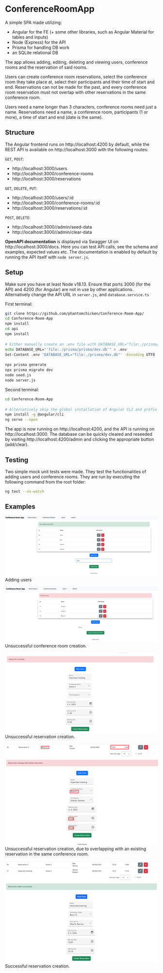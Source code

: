 # ConferenceRoomApp

A simple SPA made utilizing:
- Angular for the FE (+ some other libraries, such as Angular Material for tables and inputs)
- Node (Express) for the API
- Prisma for handling DB work
- an SQLite relational DB

The app allows adding, editing, deleting and viewing users, conference rooms and the reservation of said rooms.

Users can create conference room reservations, select the conference room they take place at, select their participants and their time of start and end. Reservations can not be made for the past, and every conference room reservation must not overlap with other reservations in the same conference room.

Users need a name longer than 3 characters, conference rooms need just a name.
Reservations need a name, a conference room, participants (1 or more), a time of start and end (date is the same).

## Structure

The Angular frontend runs on http://localhost:4200 by default, while the REST API is available on http://localhost:3000 with the following routes:

`GET`, `POST`:
- http://localhost:3000/users
- http://localhost:3000/conference-rooms
- http://localhost:3000/reservations

`GET`, `DELETE`, `PUT`:
- http://localhost:3000/users/:id
- http://localhost:3000/conference-rooms/:id
- http://localhost:3000/reservations/:id

`POST`, `DELETE`:
- http://localhost:3000//admin/seed-data
- http://localhost:3000//admin/clear-data

**OpenAPI documentation** is displayed via Swagger UI on http://localhost:3000/docs. Here you can test API calls, see the schema and examples, expected values etc.
The documentation is enabled by default by running the API itself with `node server.js`.

## Setup

Make sure you have at least Node v18.13.
Ensure that ports 3000 (for the API) and 4200 (for Angular) are not in use by other applications. 
Alternatively change the API URL in ```server.js```, and ```database.service.ts```

First terminal:
```bash
git clone https://github.com/phantomchicken/Conference-Room-App/
cd Conference-Room-App
npm install
cd api
npm install

# Either manually create an .env file with DATABASE_URL="file:./prisma/prisma/dev.db" and save it with UTF-8 encoding, or run these two commands
echo DATABASE_URL="'file:./prisma/prisma/dev.db'" > .env
Set-Content .env 'DATABASE_URL="file:./prisma/dev.db"' -Encoding UTF8

npx prisma generate
npx prisma migrate dev
node seed.js
node server.js
```

Second terminal:
```bash
cd Conference-Room-App

# Alternatively skip the global installation of Angular CLI and prefix every ng command with npx e.g. npx ng serve
npm install -g @angular/cli 
ng serve --open
```

The app is now running on http://localhost:4200, and the API is running on http://localhost:3000.
The database can be quickly cleared and reseeded by visiting http://localhost:4200/admin and clicking the appropriate button (add/clear).

## Testing

Two simple mock unit tests were made. They test the functionalities of adding users and conference rooms. They are run by executing the following command from the root folder:
```bash
ng test --no-watch
```

## Examples

![](./screenshots/users.png)
Adding users

![](./screenshots/conferencerooms.png)
Unsuccessful conference room creation.

![](./screenshots/reservation1.png)
Unsuccessful reservation creation.

![](./screenshots/reservation2.png)
Unsuccessful reservation creation, due to overlapping with an existing reservation in the same conference room.

![](./screenshots/reservation3.png)
Successful reservation creation.
